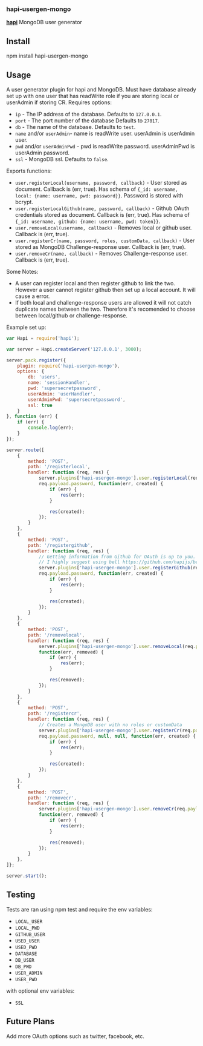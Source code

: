 ### hapi-usergen-mongo

[**hapi**](https://github.com/hapijs/hapi) MongoDB user generator

## Install

npm install hapi-usergen-mongo

## Usage

A user generator plugin for hapi and MongoDB. Must have database already set up with one user that
has readWrite role if you are storing local or userAdmin if storing CR. Requires options:
- `ip` - The IP address of the database. Defaults to `127.0.0.1`.
- `port` - The port number of the database Defaults to `27017`.
- `db` - The name of the database. Defaults to `test`.
- `name` and/or `userAdmin`- name is readWrite user. userAdmin is userAdmin user.
- `pwd` and/or 	`userAdminPwd` - pwd is readWrite password. userAdminPwd is userAdmin password.
- `ssl` - MongoDB ssl. Defaults to `false`.

Exports functions:
- `user.registerLocal(username, password, callback)` - User stored as document. Callback is (err, true). Has schema of `{_id: username, local: {name: username, pwd: password}}`. Password is stored with bcrypt.
- `user.registerLocalGithub(name, password, callback)` - Github OAuth credentials stored as document. Callback is (err, true). Has schema of `{_id: username, github: {name: username, pwd: token}}`.
- `user.removeLocal(username, callback)` - Removes local or github user. Callback is (err, true).
- `user.registerCr(name, password, roles, customData, callback)` - User stored as MongoDB Challenge-response user. Callback is (err, true).
- `user.removeCr(name, callback)` - Removes Challenge-response user. Callback is (err, true).

Some Notes:
- A user can register local and then register github to link the two. However a user cannot register
github then set up a local account. It will cause a error.
- If both local and challenge-response users are allowed it will not catch duplicate names between
the two. Therefore it's recomended to choose between local/github or challenge-response.

Example set up:
```javascript
var Hapi = require('hapi');

var server = Hapi.createServer('127.0.0.1', 3000);

server.pack.register({
    plugin: require('hapi-usergen-mongo'),
    options: {
        db: 'users',
        name: 'sessionHandler',
        pwd: 'supersecretpassword',
        userAdmin: 'userHandler',
        userAdminPwd: 'supersecretpassword',
        ssl: true
    }
}, function (err) {
    if (err) {
        console.log(err);
    }
});

server.route([
    {
        method: 'POST',
        path: '/registerlocal',
        handler: function (req, res) {
            server.plugins['hapi-usergen-mongo'].user.registerLocal(req.payload.username,
            req.payload.password, function(err, created) {
                if (err) {
                    res(err);
                }

                res(created);
            });
        }
    },
    {
        method: 'POST',
        path: '/registergithub',
        handler: function (req, res) {
            // Getting information from Github for OAuth is up to you.
            // I highly suggest using bell https://github.com/hapijs/bell
            server.plugins['hapi-usergen-mongo'].user.registerGithub(req.payload.username,
            req.payload.password, function(err, created) {
                if (err) {
                    res(err);
                }

                res(created);
            });
        }
    },
    {
        method: 'POST',
        path: '/removelocal',
        handler: function (req, res) {
            server.plugins['hapi-usergen-mongo'].user.removeLocal(req.payload.username,
            function(err, removed) {
                if (err) {
                    res(err);
                }

                res(removed);
            });
        }
    },
    {
        method: 'POST',
        path: '/registercr',
        handler: function (req, res) {
            // Creates a MongoDB user with no roles or customData
            server.plugins['hapi-usergen-mongo'].user.registerCr(req.payload.username,
            req.payload.password, null, null, function(err, created) {
                if (err) {
                    res(err);
                }

                res(created);
            });
        }
    },
    {
        method: 'POST',
        path: '/removecr',
        handler: function (req, res) {
            server.plugins['hapi-usergen-mongo'].user.removeCr(req.payload.username,
            function(err, removed) {
                if (err) {
                    res(err);
                }

                res(removed);
            });
        }
    },
]};

server.start();
```

## Testing

Tests are ran using npm test and require the env variables:
- `LOCAL_USER`
- `LOCAL_PWD`
- `GITHUB_USER`
- `USED_USER`
- `USED_PWD`
- `DATABASE`
- `DB_USER`
- `DB_PWD`
- `USER_ADMIN`
- `USER_PWD`

with optional env variables:
- `SSL`

## Future Plans

Add more OAuth options such as twitter, facebook, etc.
